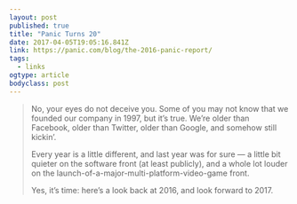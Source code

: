 ```yaml
---
layout: post 
published: true 
title: "Panic Turns 20" 
date: 2017-04-05T19:05:16.841Z 
link: https://panic.com/blog/the-2016-panic-report/ 
tags:
  - links
ogtype: article 
bodyclass: post 
---
```


> No, your eyes do not deceive you. Some of you may not know that we founded our company in 1997, but it’s true. We’re older than Facebook, older than Twitter, older than Google, and somehow still kickin’.
> 
> Every year is a little different, and last year was for sure — a little bit quieter on the software front (at least publicly), and a whole lot louder on the launch-of-a-major-multi-platform-video-game front.
> 
> Yes, it’s time: here’s a look back at 2016, and look forward to 2017.
